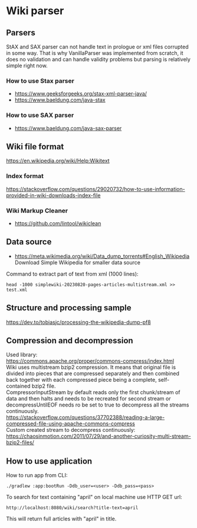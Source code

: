 # Wiki parser
## Parsers
StAX and SAX parser can not handle text in prologue or xml files corrupted in some way.
That is why VanillaParser was implemented from scratch, it does no validation and can handle validity problems but parsing is relatively simple right now. 
### How to use Stax parser
* https://www.geeksforgeeks.org/stax-xml-parser-java/
* https://www.baeldung.com/java-stax

### How to use SAX parser
* https://www.baeldung.com/java-sax-parser

## Wiki file format
https://en.wikipedia.org/wiki/Help:Wikitext

### Index format
https://stackoverflow.com/questions/29020732/how-to-use-information-provided-in-wiki-downloads-index-file

### Wiki Markup Cleaner
* https://github.com/lintool/wikiclean

## Data source
* https://meta.wikimedia.org/wiki/Data_dump_torrents#English_Wikipedia  
Download Simple Wikipedia for smaller data source  

Command to extract part of text from xml (1000 lines):
```
head -1000 simplewiki-20230820-pages-articles-multistream.xml >> test.xml
```

## Structure and processing sample
https://dev.to/tobiasjc/processing-the-wikipedia-dump-pf8

## Compression and decompression
Used library:  
https://commons.apache.org/proper/commons-compress/index.html  
Wiki uses multistream bzip2 compression. It means that original file is divided into pieces that are compressed separately
and then combined back together with each compressed piece being a complete, self-contained bzip2 file.    
CompressorInputStream by default reads only the first chunk/stream of data and then halts and needs to be recreated
for second stream or decompressUntilEOF needs ro be set  to true to decompress all the streams continuously.  
https://stackoverflow.com/questions/37702388/reading-a-large-compressed-file-using-apache-commons-compress  
Custom created stream to decompress continuously:  
https://chaosinmotion.com/2011/07/29/and-another-curiosity-multi-stream-bzip2-files/

## How to use application
How to run app from CLI:
```
./gradlew :app:bootRun -Ddb_user=<user> -Ddb_pass=<pass>
```

To search for text containing "april" on local machine use HTTP GET url:
```
http://localhost:8080/wiki/search?title-text=april
```
This will return full articles with "april" in title.